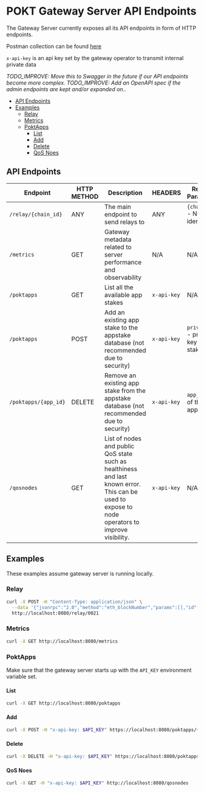 # POKT Gateway Server API Endpoints <!-- omit in toc -->

The Gateway Server currently exposes all its API endpoints in form of HTTP endpoints.

Postman collection can be found [here](https://www.postman.com/dark-shadow-851601/workspace/os-gateway/collection/27302708-537f3ba3-3193-4290-98d0-0d5836988a2f)

`x-api-key` is an api key set by the gateway operator to transmit internal private data

_TODO_IMPROVE: Move this to Swagger in the future if our API endpoints become more complex._
_TODO_IMPROVE: Add an OpenAPI spec if the admin endpoints are kept and/or expanded on.._

- [API Endpoints](#api-endpoints)
- [Examples](#examples)
  - [Relay](#relay)
  - [Metrics](#metrics)
  - [PoktApps](#poktapps)
    - [List](#list)
    - [Add](#add)
    - [Delete](#delete)
    - [QoS Noes](#qos-noes)

## API Endpoints

| Endpoint             | HTTP METHOD | Description                                                                                                                                      | HEADERS     | Request Parameters                       |
| -------------------- | ----------- | ------------------------------------------------------------------------------------------------------------------------------------------------ | ----------- | ---------------------------------------- |
| `/relay/{chain_id}`  | ANY         | The main endpoint to send relays to                                                                                                              | ANY         | `{chain_id}` - Network identifier        |
| `/metrics`           | GET         | Gateway metadata related to server performance and observability                                                                                 | N/A         | N/A                                      |
| `/poktapps`          | GET         | List all the available app stakes                                                                                                                | `x-api-key` | N/A                                      |
| `/poktapps`          | POST        | Add an existing app stake to the appstake database (not recommended due to security)                                                             | `x-api-key` | `private_key` - private key of app stake |
| `/poktapps/{app_id}` | DELETE      | Remove an existing app stake from the appstake database (not recommended due to security)                                                        | `x-api-key` | `app_id` - id of the appstake            |
| `/qosnodes`          | GET         | List of nodes and public QoS state such as healthiness and last known error. This can be used to expose to node operators to improve visibility. | `x-api-key` | N/A                                      |

## Examples

These examples assume gateway server is running locally.

### Relay

```bash
curl -X POST -H "Content-Type: application/json" \
  --data '{"jsonrpc":"2.0","method":"eth_blockNumber","params":[],"id":1}' \
  http://localhost:8080/relay/0021
```

### Metrics

```bash
curl -X GET http://localhost:8080/metrics
```

### PoktApps

Make sure that the gateway server starts up with the `API_KEY` environment variable set.

#### List

```bash
curl -X GET http://localhost:8080/poktapps
```

#### Add

```bash
curl -X POST -H "x-api-key: $API_KEY" https://localhost:8080/poktapps/{private_key}
```

#### Delete

```bash
curl -X DELETE -H "x-api-key: $API_KEY" https://localhost:8080/poktapps/{app_id}
```

#### QoS Noes

```bash
curl -X GET -H "x-api-key: $API_KEY" http://localhost:8080/qosnodes
```
